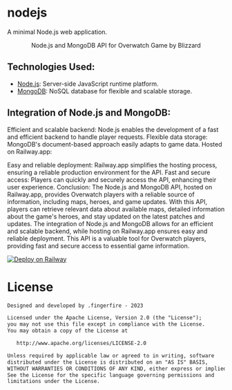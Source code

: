 # nodejs
A minimal Node.js web application.

<p align="center">
Node.js and MongoDB API for Overwatch Game by Blizzard
</p>

## Technologies Used:

- [Node.js](https://nodejs.org/): Server-side JavaScript runtime platform.
- [MongoDB](https://www.mongodb.com/): NoSQL database for flexible and scalable storage.

## Integration of Node.js and MongoDB:

Efficient and scalable backend: Node.js enables the development of a fast and efficient backend to handle player requests.
Flexible data storage: MongoDB's document-based approach easily adapts to game data.
Hosted on Railway.app:

Easy and reliable deployment: Railway.app simplifies the hosting process, ensuring a reliable production environment for the API.
Fast and secure access: Players can quickly and securely access the API, enhancing their user experience.
Conclusion: The Node.js and MongoDB API, hosted on Railway.app, provides Overwatch players with a reliable source of information, including maps, heroes, and game updates. With this API, players can retrieve relevant data about available maps, detailed information about the game's heroes, and stay updated on the latest patches and updates. The integration of Node.js and MongoDB allows for an efficient and scalable backend, while hosting on Railway.app ensures easy and reliable deployment. This API is a valuable tool for Overwatch players, providing fast and secure access to essential game information.

[![Deploy on Railway](https://railway.app/button.svg)](https://railway.app/new/template/Abo1zu?referralCode=alphasec)

# License
```xml
Designed and developed by .fingerfire - 2023 

Licensed under the Apache License, Version 2.0 (the "License");
you may not use this file except in compliance with the License.
You may obtain a copy of the License at

   http://www.apache.org/licenses/LICENSE-2.0

Unless required by applicable law or agreed to in writing, software
distributed under the License is distributed on an "AS IS" BASIS,
WITHOUT WARRANTIES OR CONDITIONS OF ANY KIND, either express or implied.
See the License for the specific language governing permissions and
limitations under the License.
```
